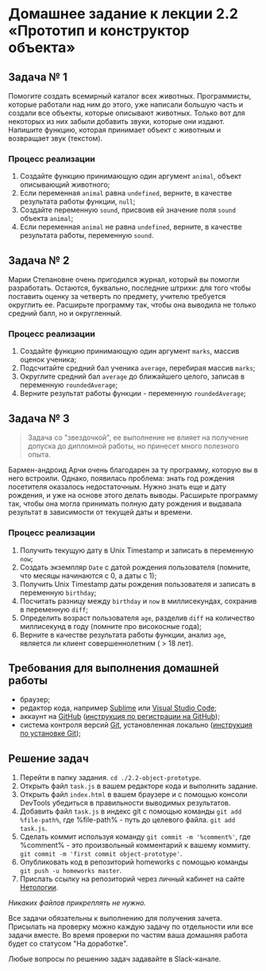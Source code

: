 # Домашнее задание к лекции 2.2 «Прототип и конструктор объекта»

## Задача № 1

Помогите создать всемирный каталог всех животных. Программисты, которые работали над ним до этого, уже написали большую часть и создали все объекты, которые описывают животных. Только вот для некоторых из них забыли добавить звуки, которые они издают. Напишите функцию, которая принимает объект с животным и возвращает звук (текстом).

### Процесс реализации
1. Создайте функцию принимающую один аргумент `animal`, объект описывающий животного;
2. Если переменная `animal` равна `undefined`, верните, в качестве результата работы функции, `null`;
3. Создайте переменную `sound`, присвоив ей значение поля `sound` объекта `animal`;
4. Если переменная `animal` не равна `undefined`, верните, в качестве результата работы, переменную `sound`.

## Задача № 2

Марии Степановне очень пригодился журнал, который вы помогли разработать. Остаются, буквально, последние штрихи: для того чтобы поставить оценку за четверть по предмету, учителю требуется округлить ее. Расширьте программу так, чтобы она выводила не только средний балл, но и округленный.

### Процесс реализации
1. Создайте функцию принимающую один аргумент `marks`, массив оценок ученика;
2. Подсчитайте средний бал ученика `average`, перебирая массив `marks`;
3. Округлите средний бал `average` до ближайшего целого, записав в переменную `roundedAverage`;
4. Верните результат работы функции - переменную `roundedAverage`;

## Задача № 3

> Задача со "звездочкой", ее выполнение не влияет на получение допуска до дипломной работы, но принесет много полезного опыта.

Бармен-андроид Арчи очень благодарен за ту программу, которую вы в него встроили. Однако, появилась проблема: знать год рождения посетителя оказалось недостаточным. Нужно знать еще и дату рождения, и уже на основе этого делать выводы. Расширьте программу так, чтобы она могла принимать полную дату рождения и выдавала результат в зависимости от текущей даты и времени.

### Процесс реализации
1. Получить текущую дату в Unix Timestamp и записать в переменную `now`;
2. Создать экземпляр `Date` с датой рождения пользователя (помните, что месяцы начинаются с 0, а даты с 1);
3. Получить Unix Timestamp даты рождения пользователя и записать в переменную `birthday`;
4. Посчитать разницу между `birthday` и `now` в миллисекундах, сохранив в переменную `diff`;
5. Определить возраст пользователя `age`, разделив `diff` на количество миллисекунд в году (помните про високосные года);
6. Верните в качестве результата работы функции, анализ `age`, является ли клиент совершеннолетним ( > 18 лет). 

## Требования для выполнения домашней работы

* браузер;
* редактор кода, например [Sublime][1] или [Visual Studio Code][2];
* аккаунт на [GitHub][0] ([инструкция по регистрации на GitHub][3]);
* система контроля версий [Git][4], установленная локально ([инструкция по установке Git][5]);

## Решение задач
1. Перейти в папку задания. `cd ./2.2-object-prototype`.
2. Открыть файл `task.js` в вашем редакторе кода и выполнить задание.
3. Открыть файл `index.html` в вашем браузере и с помощью консоли DevTools убедиться в правильности выводимых результатов.
4. Добавить файл `task.js` в индекс git с помощью команды `git add %file-path%`, где %file-path% - путь до целевого файла. `git add task.js`.
5. Сделать коммит используя команду `git commit -m '%comment%'`, где %comment% - это произвольный комментарий к вашему коммиту. `git commit -m 'first commit object-prototype'`.
6. Опубликовать код в репозиторий homeworks с помощью команды `git push -u homeworks master`.
7. Прислать ссылку на репозиторий через личный кабинет на сайте [Нетологии][6].

[0]: https://github.com/
[1]: https://www.sublimetext.com/
[2]: https://code.visualstudio.com/
[3]: https://github.com/netology-code/guides/blob/master/git/github.md
[4]: https://git-scm.com/
[5]: https://github.com/netology-code/guides/blob/master/git/REAMDE.md
[6]: https://netology.ru/

*Никаких файлов прикреплять не нужно.*

Все задачи обязательны к выполнению для получения зачета. Присылать на проверку можно каждую задачу по отдельности или все задачи вместе. Во время проверки по частям ваша домашняя работа будет со статусом "На доработке".

Любые вопросы по решению задач задавайте в Slack-канале.

